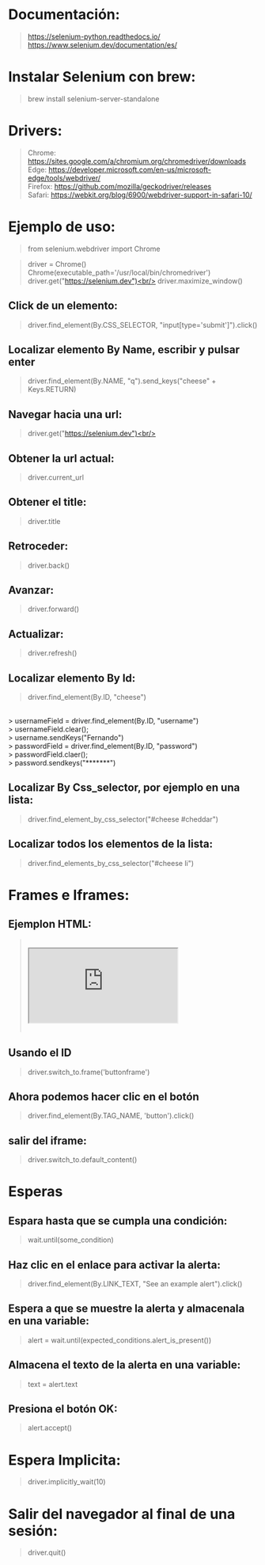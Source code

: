 # Documentación:
> https://selenium-python.readthedocs.io/<br/>
> https://www.selenium.dev/documentation/es/

# Instalar Selenium con brew:<br>
> brew install selenium-server-standalone

# Drivers:<br/>
> Chrome:	https://sites.google.com/a/chromium.org/chromedriver/downloads<br/>
> Edge:	https://developer.microsoft.com/en-us/microsoft-edge/tools/webdriver/<br/>
> Firefox:	https://github.com/mozilla/geckodriver/releases<br/>
> Safari:	https://webkit.org/blog/6900/webdriver-support-in-safari-10/<br/>

# Ejemplo de uso:<br/>
> from selenium.webdriver import Chrome<br/>

> driver = Chrome()<br/>
> Chrome(executable_path='/usr/local/bin/chromedriver')<br/>
> driver.get("https://selenium.dev")<br/>
> driver.maximize_window()<br/>

## Click de un elemento:<br/>
> driver.find_element(By.CSS_SELECTOR, "input[type='submit']").click()<br/>

## Localizar elemento By Name, escribir y pulsar enter<br/>
> driver.find_element(By.NAME, "q").send_keys("cheese" + Keys.RETURN)<br/>

## Navegar hacia una url:<br/>
> driver.get("https://selenium.dev")<br/>

## Obtener la url actual:<br/>
> driver.current_url<br/>

## Obtener el title:<br/>
> driver.title<br/>

## Retroceder:<br/>
> driver.back()<br/>

## Avanzar:<br/>
> driver.forward()<br/>

## Actualizar:<br/>
> driver.refresh()<br/>

## Localizar elemento By Id:<br/>
> driver.find_element(By.ID, "cheese")<br/>
<br/>
> usernameField = driver.find_element(By.ID, "username")<br/>
> usernameField.clear();<br/>
> username.sendKeys("Fernando")<br/>
> passwordField = driver.find_element(By.ID, "password")<br/>
> passwordField.claer();<br/>
> password.sendkeys("*******")<br/>

## Localizar By Css_selector, por ejemplo en una lista:<br/>
> driver.find_element_by_css_selector("#cheese #cheddar")<br/>

## Localizar todos los elementos de la lista:<br/>
> driver.find_elements_by_css_selector("#cheese li")<br/>

# Frames e Iframes:<br/>
Ejemplon HTML:<br/>
--------------
> <div id="modal"><br/>
>   <iframe id="buttonframe" name="myframe"  src="https://seleniumhq.github.io"><br/>
>   <button>Click here</button><br/>
>  </iframe><br/>
> </div><br/>

Usando el ID<br/>
------------
> driver.switch_to.frame('buttonframe')<br/>

Ahora podemos hacer clic en el botón<br/>
------------------------------------
> driver.find_element(By.TAG_NAME, 'button').click()<br/>

## salir del iframe:<br/>
> driver.switch_to.default_content()<br/>

# Esperas<br/>
Espara hasta que se cumpla una condición:<br/>
-----------------------------------------
> wait.until(some_condition)<br/>

Haz clic en el enlace para activar la alerta:<br/>
---------------------------------------------
> driver.find_element(By.LINK_TEXT, "See an example alert").click()<br/>

Espera a que se muestre la alerta y almacenala en una variable:<br/>
---------------------------------------------------------------
> alert = wait.until(expected_conditions.alert_is_present())<br/>

Almacena el texto de la alerta en una variable:<br/>
-----------------------------------------------
> text = alert.text<br/>

Presiona el botón OK:<br/>
--------------------
> alert.accept()<br/>

# Espera Implicita:<br/>
> driver.implicitly_wait(10)<br/>

# Salir del navegador al final de una sesión:<br/>
> driver.quit()<br/>
